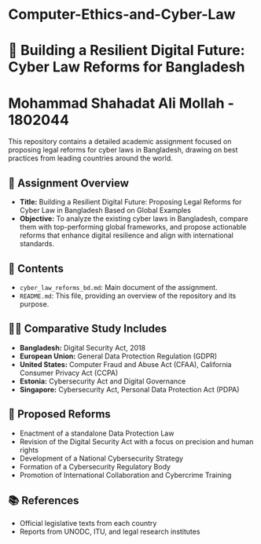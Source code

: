 # Computer-Ethics-and-Cyber-Law

# 📘 Building a Resilient Digital Future: Cyber Law Reforms for Bangladesh

# Mohammad Shahadat Ali Mollah - 1802044

This repository contains a detailed academic assignment focused on proposing legal reforms for cyber laws in Bangladesh, drawing on best practices from leading countries around the world.

## 📄 Assignment Overview

- **Title:** Building a Resilient Digital Future: Proposing Legal Reforms for Cyber Law in Bangladesh Based on Global Examples
- **Objective:** To analyze the existing cyber laws in Bangladesh, compare them with top-performing global frameworks, and propose actionable reforms that enhance digital resilience and align with international standards.

## 🧩 Contents

- `cyber_law_reforms_bd.md`: Main document of the assignment.
- `README.md`: This file, providing an overview of the repository and its purpose.

## 🕵️‍♂️ Comparative Study Includes

- **Bangladesh:** Digital Security Act, 2018
- **European Union:** General Data Protection Regulation (GDPR)
- **United States:** Computer Fraud and Abuse Act (CFAA), California Consumer Privacy Act (CCPA)
- **Estonia:** Cybersecurity Act and Digital Governance
- **Singapore:** Cybersecurity Act, Personal Data Protection Act (PDPA)

## 📌 Proposed Reforms

- Enactment of a standalone Data Protection Law
- Revision of the Digital Security Act with a focus on precision and human rights
- Development of a National Cybersecurity Strategy
- Formation of a Cybersecurity Regulatory Body
- Promotion of International Collaboration and Cybercrime Training

## 📚 References

- Official legislative texts from each country
- Reports from UNODC, ITU, and legal research institutes





